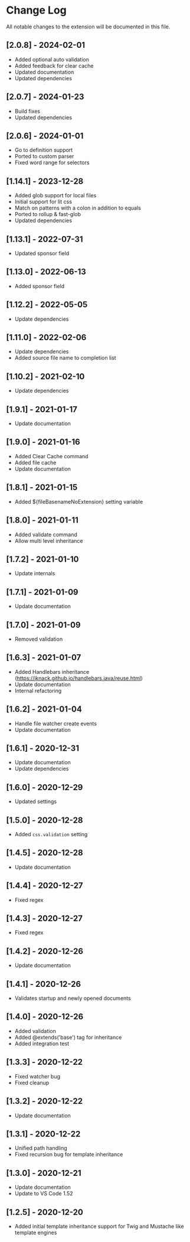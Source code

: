 # Change Log

All notable changes to the extension will be documented in this file.

## [2.0.8] - 2024-02-01

- Added optional auto validation
- Added feedback for clear cache
- Updated documentation
- Updated dependencies

## [2.0.7] - 2024-01-23

- Build fixes
- Updated dependencies

## [2.0.6] - 2024-01-01

- Go to definition support
- Ported to custom parser
- Fixed word range for selectors

## [1.14.1] - 2023-12-28

- Added glob support for local files
- Initial support for lit css
- Match on patterns with a colon in addition to equals
- Ported to rollup & fast-glob
- Updated dependencies

## [1.13.1] - 2022-07-31

- Updated sponsor field

## [1.13.0] - 2022-06-13

- Added sponsor field

## [1.12.2] - 2022-05-05

- Update dependencies

## [1.11.0] - 2022-02-06

- Update dependencies
- Added source file name to completion list

## [1.10.2] - 2021-02-10

- Update dependencies

## [1.9.1] - 2021-01-17

- Update documentation

## [1.9.0] - 2021-01-16

- Added Clear Cache command
- Added file cache
- Update documentation

## [1.8.1] - 2021-01-15

- Added ${fileBasenameNoExtension} setting variable

## [1.8.0] - 2021-01-11

- Added validate command
- Allow multi level inheritance

## [1.7.2] - 2021-01-10

- Update internals

## [1.7.1] - 2021-01-09

- Update documentation

## [1.7.0] - 2021-01-09

- Removed validation

## [1.6.3] - 2021-01-07

- Added Handlebars inheritance (https://jknack.github.io/handlebars.java/reuse.html)
- Update documentation
- Internal refactoring

## [1.6.2] - 2021-01-04

- Handle file watcher create events
- Update documentation

## [1.6.1] - 2020-12-31

- Update documentation
- Update dependencies

## [1.6.0] - 2020-12-29

- Updated settings

## [1.5.0] - 2020-12-28

- Added `css.validation` setting

## [1.4.5] - 2020-12-28

- Update documentation

## [1.4.4] - 2020-12-27

- Fixed regex

## [1.4.3] - 2020-12-27

- Fixed regex

## [1.4.2] - 2020-12-26

- Update documentation

## [1.4.1] - 2020-12-26

- Validates startup and newly opened documents

## [1.4.0] - 2020-12-26

- Added validation
- Added @extends('base') tag for inheritance
- Added integration test

## [1.3.3] - 2020-12-22

- Fixed watcher bug
- Fixed cleanup

## [1.3.2] - 2020-12-22

- Update documentation

## [1.3.1] - 2020-12-22

- Unified path handling
- Fixed recursion bug for template inheritance

## [1.3.0] - 2020-12-21

- Update documentation
- Update to VS Code 1.52

## [1.2.5] - 2020-12-20

- Added initial template inheritance support for Twig and Mustache like template engines
